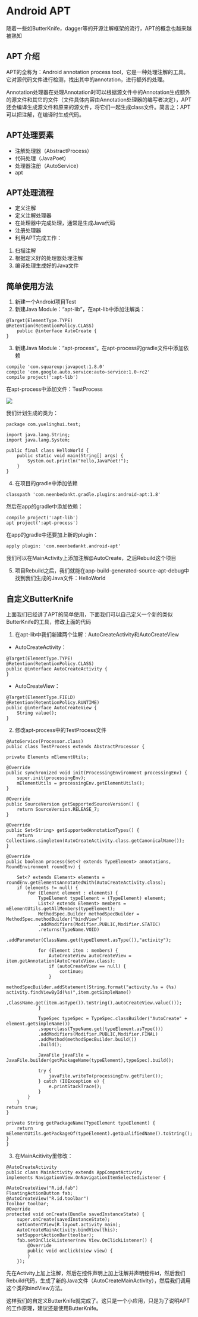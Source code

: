 # Android APT

随着一些如ButterKnife，dagger等的开源注解框架的流行，APT的概念也越来越被熟知

## APT 介绍

APT的全称为：Android annotation process tool，它是一种处理注解的工具。它对源代码文件进行检测，找出其中的annotation，进行额外的处理。

Annotation处理器在处理Annotation时可以根据源文件中的Annotation生成额外的源文件和其它的文件（文件具体内容由Annotation处理器的编写者决定），APT还会编译生成源文件和原来的源文件，将它们一起生成class文件。简言之：APT可以把注解，在编译时生成代码。

## APT处理要素

* 注解处理器（AbstractProcess）
* 代码处理（JavaPoet）
* 处理器注册（AutoService）
* apt

## APT处理流程

* 定义注解
* 定义注解处理器
* 在处理器中完成处理，通常是生成Java代码
* 注册处理器
* 利用APT完成工作：
1. 扫描注解
2. 根据定义好的处理器处理注解
3. 编译处理生成好的Java文件

## 简单使用方法

1. 新建一个Android项目Test
2. 新建Java Module：“apt-lib”，在apt-lib中添加注解类：
```
@Target(ElementType.TYPE)
@Retention(RetentionPolicy.CLASS)
    public @interface AutoCreate {
}
```
3. 新建Java Module：“apt-process”。在apt-process的gradle文件中添加依赖
```
compile 'com.squareup:javapoet:1.8.0'
compile 'com.google.auto.service:auto-service:1.0-rc2'
compile project(':apt-lib')
```
在apt-process中添加文件：TestProcess

![](/assets/APT_TestProcess.jpeg)

我们计划生成的类为：

```
package com.yuelinghui.test;

import java.lang.String;
import java.lang.System;

public final class HelloWorld {
    public static void main(String[] args) {
        System.out.println("Hello,JavaPoet!");
    }
}
```

4. 在项目的gradle中添加依赖

```
classpath 'com.neenbedankt.gradle.plugins:android-apt:1.8'
```
然后在app的gradle中添加依赖：

```
compile project(':apt-lib')
apt project(':apt-process')
```
在app的gradle中还要加上新的plugin：
```
apply plugin: 'com.neenbedankt.android-apt'
```
我们可以在MainActivity上添加注解@AutoCreate，之后Rebuild这个项目

5. 项目Rebuild之后，我们就能在app-build-generated-source-apt-debug中找到我们生成的Java文件：HelloWorld

## 自定义ButterKnife

上面我们已经讲了APT的简单使用，下面我们可以自己定义一个新的类似ButterKnife的工具，修改上面的代码

1. 在apt-lib中我们新建两个注解：AutoCreateActivity和AutoCreateView

* AutoCreateActivity：
```
@Target(ElementType.TYPE)
@Retention(RetentionPolicy.CLASS)
public @interface AutoCreateActivity {
}
```
* AutoCreateView：
```
@Target(ElementType.FIELD)
@Retention(RetentionPolicy.RUNTIME)
public @interface AutoCreateView {
    String value();
}
```
2. 修改apt-process中的TestProcess文件
```
@AutoService(Processor.class)
public class TestProcess extends AbstractProcessor {

private Elements mElementUtils;

@Override
public synchronized void init(ProcessingEnvironment processingEnv) {
    super.init(processingEnv);
    mElementUtils = processingEnv.getElementUtils();
}

@Override
public SourceVersion getSupportedSourceVersion() {
    return SourceVersion.RELEASE_7;
}

@Override
public Set<String> getSupportedAnnotationTypes() {
    return Collections.singleton(AutoCreateActivity.class.getCanonicalName());
}

@Override
public boolean process(Set<? extends TypeElement> annotations, RoundEnvironment roundEnv) {

    Set<? extends Element> elements = roundEnv.getElementsAnnotatedWith(AutoCreateActivity.class);
    if (elements != null) {
        for (Element element : elements) {
            TypeElement typeElement = (TypeElement) element;
            List<? extends Element> members = mElementUtils.getAllMembers(typeElement);
            MethodSpec.Builder methodSpecBuilder = MethodSpec.methodBuilder("bindView")
            .addModifiers(Modifier.PUBLIC,Modifier.STATIC)
            .returns(TypeName.VOID)
            .addParameter(ClassName.get(typeElement.asType()),"activity");

            for (Element item : members) {
                AutoCreateView autoCreateView = item.getAnnotation(AutoCreateView.class);
                if (autoCreateView == null) {
                    continue;
                }
                methodSpecBuilder.addStatement(String.format("activity.%s = (%s) activity.findViewById(%s)",item.getSimpleName()
                ,ClassName.get(item.asType()).toString(),autoCreateView.value()));
            }

            TypeSpec typeSpec = TypeSpec.classBuilder("AutoCreate" + element.getSimpleName())
            .superclass(TypeName.get(typeElement.asType()))
            .addModifiers(Modifier.PUBLIC,Modifier.FINAL)
            .addMethod(methodSpecBuilder.build())
            .build();

            JavaFile javaFile = JavaFile.builder(getPackageName(typeElement),typeSpec).build();

            try {
                javaFile.writeTo(processingEnv.getFiler());
            } catch (IOException e) {
                e.printStackTrace();
            }
        }
    }
return true;
}

private String getPackageName(TypeElement typeElement) {
    return mElementUtils.getPackageOf(typeElement).getQualifiedName().toString();
}
}
```
3. 在MainAcitivity里修改：

```
@AutoCreateActivity
public class MainActivity extends AppCompatActivity
implements NavigationView.OnNavigationItemSelectedListener {

@AutoCreateView("R.id.fab")
FloatingActionButton fab;
@AutoCreateView("R.id.toolbar")
Toolbar toolbar;
@Override
protected void onCreate(Bundle savedInstanceState) {
    super.onCreate(savedInstanceState);
    setContentView(R.layout.activity_main);
    AutoCreateMainActivity.bindView(this);
    setSupportActionBar(toolbar);
    fab.setOnClickListener(new View.OnClickListener() {
        @Override
        public void onClick(View view) {
        }
    });
```

先在Activity上加上注解，然后在控件声明上加上注解并声明控件id，然后我们Rebuild代码，生成了新的Java文件（AutoCreateMainActivity），然后我们调用这个类的bindView方法。

这样我们的自定义ButterKnife就完成了。这只是一个小应用，只是为了说明APT的工作原理，建议还是使用ButterKnife。
<!--stackedit_data:
eyJoaXN0b3J5IjpbLTM2ODYzMjk3OF19
-->